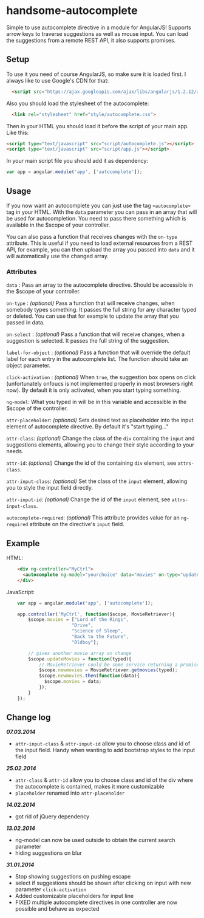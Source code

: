 handsome-autocomplete
======================

Simple to use autocomplete directive in a module for AngularJS!
Supports arrow keys to traverse suggestions as well as mouse input.
You can load the suggestions from a remote REST API, it also supports promises.

## Setup

To use it you need of course AngularJS, so make sure it is loaded first. I always like to use Google's CDN for that:

```html
  <script src="https://ajax.googleapis.com/ajax/libs/angularjs/1.2.12/angular.min.js"></script>
```

Also you should load the stylesheet of the autocomplete:

```html
  <link rel="stylesheet" href="style/autocomplete.css">
```

Then in your HTML you should load it before the script of your main app. Like this:

```html
<script type="text/javascript" src="script/autocomplete.js"></script>
<script type="text/javascript" src="script/app.js"></script>
```

In your main script file you should add it as dependency:

```javascript
var app = angular.module('app', ['autocomplete']);
```

## Usage

If you now want an autocomplete you can just use the tag `<autocomplete>` tag in your HTML. With the `data` parameter you can pass in an array that will be used for autocompletion. You need to pass there something which is available in the $scope of your controller.

You can also pass a function that receives changes with the `on-type` attribute. This is useful if you need to load external resources from a REST API, for example, you can then upload the array you passed into `data` and it will automatically use the changed array.

### Attributes

`data` : Pass an array to the autocomplete directive. Should be accessible in the $scope of your controller.

`on-type` : *(optional)* Pass a function that will receive changes, when somebody types something. It passes the full string for any character typed or deleted. You can use that for example to update the array that you passed in data.

`on-select` : *(optional)* Pass a function that will receive changes, when a suggestion is selected. It passes the full string of the suggestion.

`label-for-object` : *(optional)* Pass a function that will override the default label for each entry in the autocomplete list. The function should take an object parameter. 

`click-activation` : *(optional)* When `true`, the suggestion box opens on click (unfortunately onfoucs is not implemented properly in most browsers right now). By default it is only activated, when you start typing something.

`ng-model`: What you typed in will be in this variable and accessible in the $scope of the controller.

`attr-placeholder`: *(optional)* Sets desired text as placeholder into the input element of autocomplete directive. By default it's "start typing..."

`attr-class`: *(optional)* Change the class of the `div` containing the `input` and suggestions elements, allowing you to change their style according to your needs.

`attr-id`: *(optional)* Change the id of the containing `div` element, see `attrs-class`.

`attr-input-class`: *(optional)* Set the class of the `input` element, allowing you to style the input field directly.

`attr-input-id`: *(optional)* Change the id of the `input` element, see `attrs-input-class`.

`autocomplete-required`: *(optional)* This attribute provides value for an `ng-required` attribute on the directive's `input` field.

## Example

HTML:
```html
    <div ng-controller="MyCtrl">
      <autocomplete ng-model="yourchoice" data="movies" on-type="updateMovies"></autocomplete>
    </div>
```

JavaScript:
```javascript
	var app = angular.module('app', ['autocomplete']);

	app.controller('MyCtrl', function($scope, MovieRetriever){
		$scope.movies = ["Lord of the Rings",
		 				"Drive",
		 				"Science of Sleep",
		 				"Back to the Future",
		 				"Oldboy"];

		// gives another movie array on change
		$scope.updateMovies = function(typed){
			// MovieRetriever could be some service returning a promise
		    $scope.newmovies = MovieRetriever.getmovies(typed);
		    $scope.newmovies.then(function(data){
		      $scope.movies = data;
		    });
		}
	});

```

## Change log

***07.03.2014***
+ `attr-input-class` & `attr-input-id` allow you to choose class and id of the input field. Handy when wanting to add bootstrap styles to the input field

***25.02.2014***
+ `attr-class` & `attr-id` allow you to choose class and id of the div where the autocomplete is contained, makes it more customizable
+ `placeholder` renamed into `attr-placeholder`

***14.02.2014***
+ got rid of jQuery dependency

***13.02.2014***

+ ng-model can now be used outside to obtain the current search parameter
+ hiding suggestions on blur

***31.01.2014***
+ Stop showing suggestions on pushing escape
+ select if suggestions should be shown after clicking on input with new parameter `click-activation`
+ Added customizable placeholders for input line
+ FIXED multiple autocomplete directives in one controller are now possible and behave as expected



